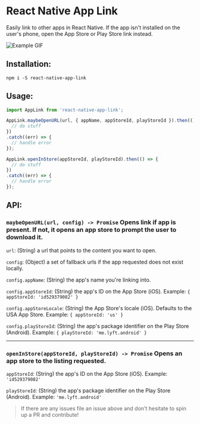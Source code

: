 # React Native App Link
Easily link to other apps in React Native. If the app isn't installed on the user's phone, open the App Store or Play Store link instead.

![Example GIF](https://media.giphy.com/media/BZGQdKBEeHqs8/giphy.gif)

## Installation:

`npm i -S react-native-app-link`

## Usage:

```javascript
import AppLink from 'react-native-app-link';

AppLink.maybeOpenURL(url, { appName, appStoreId, playStoreId }).then(() => {
  // do stuff
})
.catch((err) => {
  // handle error
});

AppLink.openInStore(appStoreId, playStoreId).then(() => {
  // do stuff
})
.catch((err) => {
  // handle error
});
```

## API:

### `maybeOpenURL(url, config) -> Promise` Opens link if app is present. If not, it opens an app store to prompt the user to download it. 

`url`: (String) a url that points to the content you want to open.

`config`: (Object) a set of fallback urls if the app requested does not exist locally.

`config.appName`: (String) the app's name you're linking into.

`config.appStoreId`: (String) the app's ID on the App Store (iOS). Example: `{ appStoreId: 'id529379082' }`

`config.appStoreLocale`: (String) the App Store's locale (iOS). Defaults to the USA App Store. Example: `{ appStoreId: 'us' }`

`config.playStoreId`: (String) the app's package identifier on the Play Store (Android). Example: `{ playStoreId: 'me.lyft.android' }`

---

### `openInStore(appStoreId, playStoreId) -> Promise` Opens an app store to the listing requested. 

`appStoreId`: (String) the app's ID on the App Store (iOS). Example: `'id529379082'`

`playStoreId`: (String) the app's package identifier on the Play Store (Android). Example: `'me.lyft.android'`



> If there are any issues file an issue above and don't hesitate to spin up a PR and contribute!
